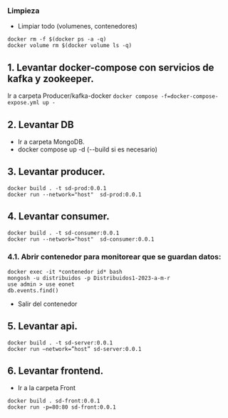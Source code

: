 ### Limpieza 
- Limpiar todo (volumenes, contenedores)
```
docker rm -f $(docker ps -a -q)
docker volume rm $(docker volume ls -q)
```

## 1. Levantar docker-compose con servicios de kafka y zookeeper.
Ir a carpeta Producer/kafka-docker
`docker compose -f=docker-compose-expose.yml up -`

## 2. Levantar DB
- Ir a carpeta MongoDB.
- docker compose up -d (--build si es necesario)

## 3. Levantar producer.
```
docker build . -t sd-prod:0.0.1
docker run --network="host"  sd-prod:0.0.1
```

## 4. Levantar consumer.
```
docker build . -t sd-consumer:0.0.1
docker run --network="host"  sd-consumer:0.0.1
```

### 4.1. Abrir contenedor para monitorear que se guardan datos: 
```
docker exec -it *contenedor id* bash
mongosh -u distribuidos -p Distribuidos1-2023-a-m-r
use admin > use eonet
db.events.find()
```
* Salir del contenedor

## 5. Levantar api.
```
docker build . -t sd-server:0.0.1
docker run –network=”host” sd-server:0.0.1
```

## 6. Levantar frontend.
- Ir a la carpeta Front
```
docker build . sd-front:0.0.1
docker run -p=80:80 sd-front:0.0.1
```
